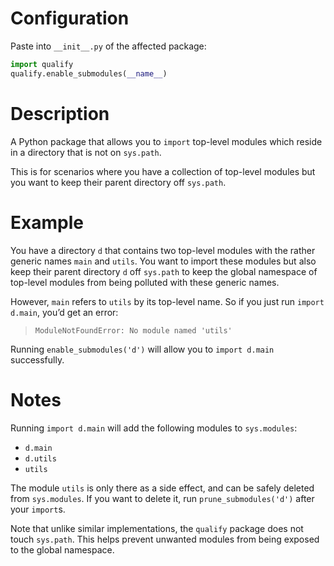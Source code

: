 <!-- markdownlint-configure-file { "MD041": { "level": 1 } } -->

# Configuration

Paste into `__init__.py` of the affected package:

```py
import qualify
qualify.enable_submodules(__name__)
```

# Description

A Python package that allows you to `import` top-level modules which
reside in a directory that is not on `sys.path`.

This is for scenarios where you have a collection of top-level
modules but you want to keep their parent directory off `sys.path`.

# Example

You have a directory `d` that contains two top-level modules with
the rather generic names `main` and `utils`.
You want to import these modules but also keep their parent
directory `d` off `sys.path` to keep the global namespace of
top-level modules from being polluted with these generic names.

However, `main` refers to `utils` by its top-level name. So if you
just run `import d.main`, you’d get an error:

> `ModuleNotFoundError: No module named 'utils'`

Running `enable_submodules('d')` will allow you to `import d.main`
successfully.

# Notes

Running `import d.main` will add the following modules to
`sys.modules`:

- `d.main`
- `d.utils`
- `utils`

The module `utils` is only there as a side effect, and can be safely
deleted from `sys.modules`. If you want to delete it, run
`prune_submodules('d')` after your `import`s.

Note that unlike similar implementations, the `qualify` package does
not touch `sys.path`. This helps prevent unwanted modules from being
exposed to the global namespace.
